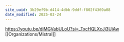 ```yaml
---
site_uuid: 3b29ef9b-d414-4dbb-9ddf-f802f4369a08
date_modified: 2025-03-24
---
```



https://youtu.be/diMGVabULoU?si=_TxcHQLXcJj3UiAw
[[Organizations/Mistral]]
